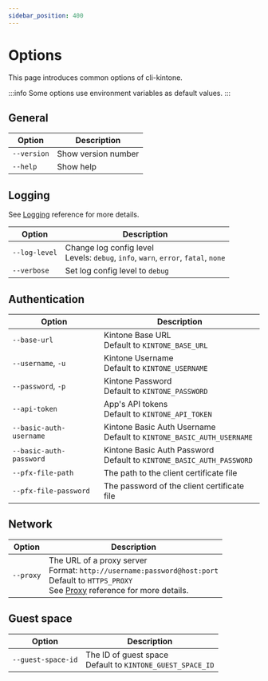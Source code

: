 ```yaml
---
sidebar_position: 400
---
```


# Options

This page introduces common options of cli-kintone.

:::info
Some options use environment variables as default values.
:::

## General

| Option      | Description         |
| ----------- | ------------------- |
| `--version` | Show version number |
| `--help`    | Show help           |

## Logging

See [Logging](/reference/logging) reference for more details.

| Option        | Description                                                                           |
| ------------- | ------------------------------------------------------------------------------------- |
| `--log-level` | Change log config level<br/>Levels: `debug`, `info`, `warn`, `error`, `fatal`, `none` |
| `--verbose`   | Set log config level to `debug`                                                       |

## Authentication

| Option                  | Description                                                              |
| ----------------------- | ------------------------------------------------------------------------ |
| `--base-url`            | Kintone Base URL<br/>Default to `KINTONE_BASE_URL`                       |
| `--username`, `-u`      | Kintone Username<br/>Default to `KINTONE_USERNAME`                       |
| `--password`, `-p`      | Kintone Password<br/>Default to `KINTONE_PASSWORD`                       |
| `--api-token`           | App's API tokens<br/>Default to `KINTONE_API_TOKEN`                      |
| `--basic-auth-username` | Kintone Basic Auth Username<br/>Default to `KINTONE_BASIC_AUTH_USERNAME` |
| `--basic-auth-password` | Kintone Basic Auth Password<br/>Default to `KINTONE_BASIC_AUTH_PASSWORD` |
| `--pfx-file-path`       | The path to the client certificate file                                  |
| `--pfx-file-password`   | The password of the client certificate file                              |

## Network

| Option    | Description                                                                                                                                                                      |
| --------- | -------------------------------------------------------------------------------------------------------------------------------------------------------------------------------- |
| `--proxy` | The URL of a proxy server<br/>Format: `http://username:password@host:port`<br/>Default to `HTTPS_PROXY`<br/>See [Proxy](/reference/proxy/http-proxy) reference for more details. |

## Guest space

| Option             | Description                                                   |
| ------------------ | ------------------------------------------------------------- |
| `--guest-space-id` | The ID of guest space<br/>Default to `KINTONE_GUEST_SPACE_ID` |
